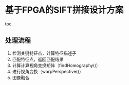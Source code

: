 # 基于FPGA的SIFT拼接设计方案

toc

## 处理流程

1. 检测关键特征点，计算特征描述子
2. 匹配特征点，返回匹配结果
3. 计算计算视角变换矩阵（findHomography()）
4. 进行视角变换（warpPerspective()）
5. 图像融合


